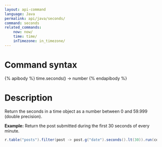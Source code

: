 ```yaml
---
layout: api-command
language: Java
permalink: api/java/seconds/
command: seconds
related_commands:
    now: now/
    time: time/
    inTimezone: in_timezone/
---
```


# Command syntax #

{% apibody %}
time.seconds() &rarr; number
{% endapibody %}

# Description #

Return the seconds in a time object as a number between 0 and 59.999 (double precision).

__Example:__ Return the post submitted during the first 30 seconds of every minute.

```java
r.table("posts").filter(post -> post.g("date").seconds().lt(30)).run(conn);
```

